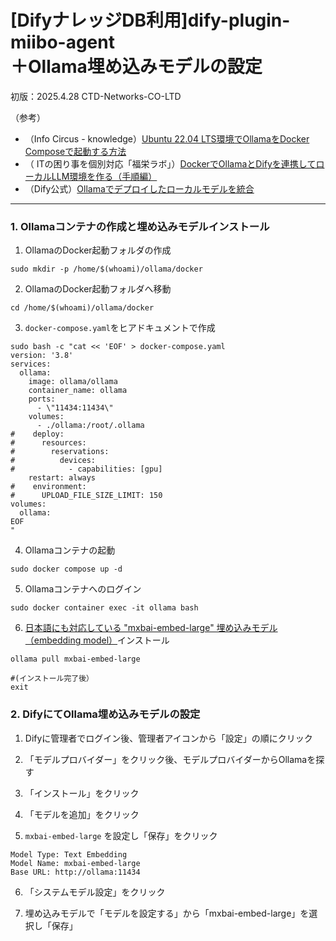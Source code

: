 # [DifyナレッジDB利用]dify-plugin-miibo-agent<br>＋Ollama埋め込みモデルの設定

初版：2025.4.28 CTD-Networks-CO-LTD

（参考）
- （Info Circus - knowledge）[Ubuntu 22.04 LTS環境でOllamaをDocker Composeで起動する方法](https://www.serv-ops.net/knowledge/open.knowledge/view/2?offset=0)
- （ ITの困り事を個別対応「福栄ラボ」）[DockerでOllamaとDifyを連携してローカルLLM環境を作る（手順編）](https://www.8asue.com/fukuei/b20250418/)
- （Dify公式）[Ollamaでデプロイしたローカルモデルを統合](https://docs.dify.ai/ja-jp/development/models-integration/ollama)

---

### 1. Ollamaコンテナの作成と埋め込みモデルインストール

1. OllamaのDocker起動フォルダの作成
```
sudo mkdir -p /home/$(whoami)/ollama/docker
```

2. OllamaのDocker起動フォルダへ移動
```
cd /home/$(whoami)/ollama/docker
```

3. `docker-compose.yaml`をヒアドキュメントで作成
```
sudo bash -c "cat << 'EOF' > docker-compose.yaml
version: '3.8'
services:
  ollama:
    image: ollama/ollama
    container_name: ollama
    ports:
      - \"11434:11434\"
    volumes:
      - ./ollama:/root/.ollama
#    deploy:
#      resources:
#        reservations:
#          devices:
#            - capabilities: [gpu]
    restart: always
#    environment:
#      UPLOAD_FILE_SIZE_LIMIT: 150
volumes:
  ollama:
EOF
"
```

4. Ollamaコンテナの起動
```
sudo docker compose up -d
```

5. Ollamaコンテナへのログイン
```
sudo docker container exec -it ollama bash
```

6. [日本語にも対応している "mxbai-embed-large" 埋め込みモデル（embedding model）](https://qiita.com/yuji-arakawa/items/1f6ab3f68b98ff56de12#%E5%9F%8B%E3%82%81%E8%BE%BC%E3%81%BF%E3%83%A2%E3%83%87%E3%83%ABembedding-model%E3%81%AE%E6%BA%96%E5%82%99)インストール
```
ollama pull mxbai-embed-large
```
```
#(インストール完了後）
exit
```

### 2. DifyにてOllama埋め込みモデルの設定

1. Difyに管理者でログイン後、管理者アイコンから「設定」の順にクリック

2. 「モデルプロバイダー」をクリック後、モデルプロバイダーからOllamaを探す

3. 「インストール」をクリック

4. 「モデルを追加」をクリック

5. `mxbai-embed-large` を設定し「保存」をクリック
  ```
  Model Type: Text Embedding
  Model Name: mxbai-embed-large
  Base URL: http://ollama:11434
  ```
6. 「システムモデル設定」をクリック

7. 埋め込みモデルで「モデルを設定する」から「mxbai-embed-large」を選択し「保存」
